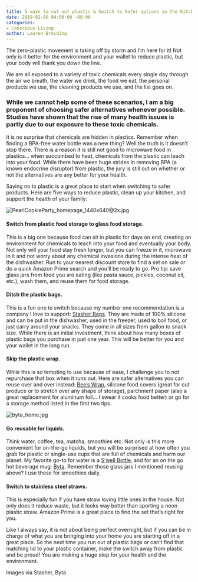 ```yaml
---
title: 5 ways to cut out plastic & Switch to Safer options in the Kitchen
date: 2019-02-06 04:00:00 -08:00
categories:
- Conscious Living
author: Lauren Breiding
---
```


The zero-plastic movement is taking off by storm and I’m here for it! Not only is it better for the environment and your wallet to reduce plastic, but your body will thank you down the line. 

We are all exposed to a variety of toxic chemicals every single day through the air we breath, the water we drink, the food we eat, the personal products we use, the cleaning products we use, and the list goes on. 

### While we cannot help some of these scenarios, I am a big proponent of choosing safer alternatives whenever possible. Studies have shown that the rise of many health issues is partly due to our exposure to these toxic chemicals. 

It is no surprise that chemicals are hidden in plastics. Remember when finding a BPA-free water bottle was a new thing? Well the truth is it doesn’t stop there. There is a reason it is still not good to microwave food in plastics... when succumbed to heat, chemicals from the plastic can leach into your food. While there have been huge strides in removing BPA (a known endocrine disruptor) from plastic, the jury is still out on whether or not the alternatives are any better for your health. 

Saying no to plastic is a great place to start when switching to safer products. Here are five ways to reduce plastic, clean up your kitchen, and support the health of your family:

![PearlCookieParty_homepage_1440x640@2x.jpg](/uploads/PearlCookieParty_homepage_1440x640@2x.jpg)

#### Switch from plastic food storage to glass food storage. 

This is a big one because food can sit in plastic for days on end, creating an environment for chemicals to leach into your food and eventually your body. Not only will your food stay fresh longer, but you can freeze in it, microwave in it and not worry about any chemical invasions during the intense heat of the dishwasher. Run to your nearest discount store to find a set on sale or do a quick Amazon Prime search and you’ll be ready to go. Pro tip: save glass jars from food you are eating (like pasta sauce, pickles, coconut oil, etc.), wash them, and reuse them for food storage.

#### Ditch the plastic bags. 

This is a fun one to switch because my number one recommendation is a company I love to support: [Stasher Bags](https://www.amazon.com/Stasher-Reusable-Silicone-Sandwich-Storage/dp/B01DZQT9CU). They are made of 100% silicone and can be put in the dishwasher, used in the freezer, used to boil food, or just carry around your snacks. They come in all sizes from gallon to snack size. While there is an initial investment, think about how many boxes of plastic bags you purchase in just one year. This will be better for you and your wallet in the long run. 

#### Skip the plastic wrap. 

While this is so tempting to use because of ease, I challenge you to not repurchase that box when it runs out. Here are safer alternatives you can reuse over and over instead: [Bee’s Wrap](https://www.amazon.com/Bees-Wrap-Assorted-Sustainable-Honeycomb/dp/B0126LMDFK/ref=pd_bxgy_79_img_2/135-6157732-2437226?_encoding=UTF8&pd_rd_i=B0126LMDFK&pd_rd_r=0c67a33d-23fc-11e9-b0de-212d94c64fa6&pd_rd_w=eFuHk&pd_rd_wg=tSLf6&pf_rd_p=3f9889ac-6c45-46e8-b515-3af650557207&pf_rd_r=PYGAAQRKWP3Q6B0R09CE&psc=1&refRID=PYGAAQRKWP3Q6B0R09CE), silicone food covers (great for cut produce or to stretch over any shape of storage), parchment paper (also a great replacement for aluminum foil... I swear it cooks food better) or go for a storage method listed in the first two tips.

![byta_home.jpg](/uploads/byta_home.jpg)

#### Go reusable for liquids. 

Think water, coffee, tea, matcha, smoothies etc. Not only is this more convenient for on-the-go liquids, but you will be surprised at how often you grab for plastic or single-use cups that are full of chemicals and harm our planet. My favorite go-to for water is a [S’well Bottle](https://www.swellbottle.com/), and for an on the go hot beverage mug: [Byta](https://mybyta.com/). Remember those glass jars I mentioned reusing above? I use these for smoothies daily.

#### Switch to stainless steel straws. 

This is especially fun if you have straw loving little ones in the house. Not only does it reduce waste, but it looks way better than sporting a neon plastic straw. Amazon Prime is a great place to find the set that’s right for you. 

Like I always say, it is not about being perfect overnight, but if you can be in charge of what you are bringing into your home you are starting off in a great place. So the next time you run out of plastic bags or can’t find that matching lid to your plastic container, make the switch away from plastic and be proud! You are making a huge step for your health and the environment. 

Images via Stasher, Byta
